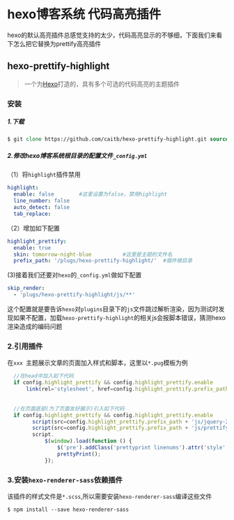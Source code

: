 # hexo博客系统 代码高亮插件 #

hexo的默认高亮插件总感觉支持的太少，代码高亮显示的不够细，下面我们来看下怎么把它替换为prettify高亮插件

## hexo-prettify-highlight ##

> 一个为[Hexo](https://hexo.io/)打造的，具有多个可选的代码高亮的主题插件

### 安装 ###

##### 1.下载 #####

```tcl
$ git clone https://github.com/caitb/hexo-prettify-highlight.git source/plugs/hexo-prettify-highlight
```

##### 2.修改hexo博客系统根目录的配置文件`_config.yml` #####

（1）将`highlight`插件禁用

```yaml
highlight:
  enable: false        #这里设置为false，禁用highlight
  line_number: false
  auto_detect: false
  tab_replace:
```

（2）增加如下配置

```yaml
highlight_prettify:
  enable: true
  skin: tomorrow-night-blue          #这里是主题的文件名
  prefix_path: '/plugs/hexo-prettify-highlight/'  #插件根目录
```

(3)接着我们还要对`hexo`的`_config.yml`做如下配置

```yaml
skip_render:
  - 'plugs/hexo-prettify-highlight/js/**'
```

这个配置就是要告诉`hexo`对`plugins`目录下的`js`文件跳过解析渲染，因为测试时发现如果不配置，加载`hexo-prettify-highlight`的相关js会报脚本错误，猜测hexo渲染造成的编码问题

### 2.引用插件 ###

在`xxx `主题展示文章的页面加入样式和脚本，这里以`*.pug`模板为例

```javascript
  //在head中加入如下代码
  if config.highlight_prettify && config.highlight_prettify.enable
      link(rel='stylesheet', href=config.highlight_prettify.prefix_path + 'themes/'+config.highlight_prettify.skin+'.css')
  
  
  //在页面底部(为了页面友好展示)引入如下代码
  if config.highlight_prettify && config.highlight_prettify.enable
        script(src=config.highlight_prettify.prefix_path + 'js/jquery-2.2.4.min.js')
        script(src=config.highlight_prettify.prefix_path + 'js/prettify.js')
        script.
            $(window).load(function () {
                $('pre').addClass('prettyprint linenums').attr('style', 'overflow:auto;');
                prettyPrint();
            });
```

### 3.安装`hexo-renderer-sass`依赖插件 ###

该插件的样式文件是`*.scss`,所以需要安装`hexo-renderer-sass`编译这些文件

```tcl
$ npm install --save hexo-renderer-sass
```

